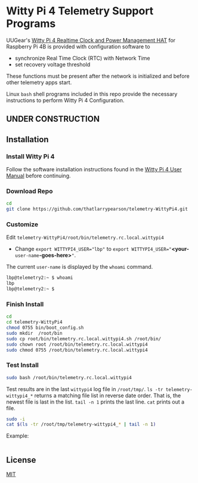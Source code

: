 # Witty Pi 4 Telemetry Support Programs

UUGear's [Witty Pi 4 Realtime Clock and Power Management HAT](https://www.uugear.com/product/witty-pi-4/) for Raspberry Pi 4B is provided with configuration software to

* synchronize Real Time Clock (RTC) with Network Time
* set recovery voltage threshold

These functions must be present after the network is initialized and before other telemetry apps start.

Linux ```bash``` shell programs included in this repo provide the necessary instructions to perform Witty Pi 4 Configuration.

## **UNDER CONSTRUCTION**

## Installation

### Install Witty Pi 4

Follow the software installation instructions found in the [Witty Pi 4 User Manual](https://www.uugear.com/doc/WittyPi4_UserManual.pdf) before continuing.

### Download Repo

```bash
cd
git clone https://github.com/thatlarrypearson/telemetry-WittyPi4.git
```

### Customize

Edit ```telemetry-WittyPi4/root/bin/telemetry.rc.local.wittypi4```

* Change ```export WITTYPI4_USER="lbp"``` to ```export WITTYPI4_USER="```**<your-**```user-name```**-goes-here>**```"```.

The current ```user-name``` is displayed by the ```whoami``` command.

```bash
lbp@telemetry2:~ $ whoami
lbp
lbp@telemetry2:~ $
```

### Finish Install

```bash
cd
cd telemetry-WittyPi4
chmod 0755 bin/boot_config.sh
sudo mkdir  /root/bin
sudo cp root/bin/telemetry.rc.local.wittypi4.sh /root/bin/
sudo chown root /root/bin/telemetry.rc.local.wittypi4
sudo chmod 0755 /root/bin/telemetry.rc.local.wittypi4
```

### Test Install

```bash
sudo bash /root/bin/telemetry.rc.local.wittypi4
```

Test results are in the last ```wittypi4``` log file in ```/root/tmp/```.   ```ls -tr telemetry-wittypi4_*``` returns a matching file list in reverse date order.  That is, the newest file is last in the list.  ```tail -n 1```  prints the last line.   ```cat``` prints out a file.

```bash
sudo -i
cat $(ls -tr /root/tmp/telemetry-wittypi4_* | tail -n 1)
```

Example:

```bash
```

## License

[MIT](LICENSE.md)
